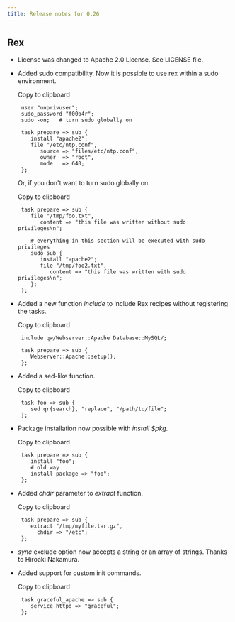 ```yaml
---
title: Release notes for 0.26
---
```


## Rex

-   License was changed to Apache 2.0 License. See LICENSE file.

-   Added sudo compatibility. Now it is possible to use rex within a sudo environment.

    Copy to clipboard

         user "unprivuser";
         sudo_password "f00b4r";
         sudo -on;   # turn sudo globally on
         
         task prepare => sub {
            install "apache2";
            file "/etc/ntp.conf",
               source => "files/etc/ntp.conf",
               owner  => "root",
               mode   => 640;
         };
         

    Or, if you don't want to turn sudo globally on.

    Copy to clipboard

         task prepare => sub {
            file "/tmp/foo.txt",
               content => "this file was written without sudo privileges\n";
            
            # everything in this section will be executed with sudo privileges
            sudo sub {
               install "apache2";
               file "/tmp/foo2.txt",
                  content => "this file was written with sudo privileges\n";
            };
         };

-   Added a new function *include* to include Rex recipes without registering the tasks.

    Copy to clipboard

         include qw/Webserver::Apache Database::MySQL/;
         
         task prepare => sub {
            Webserver::Apache::setup();
         };

-   Added a sed-like function.

    Copy to clipboard

         task foo => sub {
            sed qr{search}, "replace", "/path/to/file";
         };

-   Package installation now possible with *install $pkg*.

    Copy to clipboard

         task prepare => sub {
            install "foo";
            # old way
            install package => "foo";
         };

-   Added *chdir* parameter to *extract* function.

    Copy to clipboard

         task prepare => sub {
            extract "/tmp/myfile.tar.gz",
              chdir => "/etc";
         };

-   *sync* exclude option now accepts a string or an array of strings. Thanks to Hiroaki Nakamura.

-   Added support for custom init commands.

    Copy to clipboard

         task graceful_apache => sub {
            service httpd => "graceful";
         };


